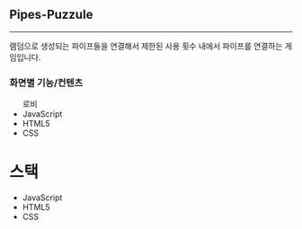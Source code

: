 <H2>Pipes-Puzzule</H2> 
<HR>
램덤으로 생성되는 파이프들을 연결해서 제한된 사용 횟수 내에서 파이프를 연결하는 게임입니다.

<H3> 화면별 기능/컨텐츠</H3>

<ul>
  로비
  <li>JavaScript</li>
  <li>HTML5</li>
  <li>CSS</li>
</ul>

# 스택
<ul>
  <li>JavaScript</li>
  <li>HTML5</li>
  <li>CSS</li>
</ul>



